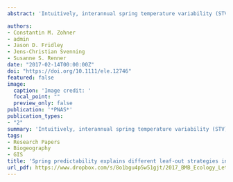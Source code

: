```yaml
---
abstract: 'Intuitively, interannual spring temperature variability (STV) should influence the leaf‐out strategies of temperate zone woody species, with high winter chilling requirements in species from regions where spring warming varies greatly among years. We tested this hypothesis using experiments in 215 species and leaf‐out monitoring in 1585 species from East Asia (EA), Europe (EU) and North America (NA). The results reveal that species from regions with high STV indeed have higher winter chilling requirements, and, when grown under the same conditions, leaf out later than related species from regions with lower STV. Since 1900, STV has been consistently higher in NA than in EU and EA, and under experimentally short winter conditions NA species required 84% more spring warming for bud break, EU ones 49% and EA ones only 1%. These previously unknown continental‐scale differences in phenological strategies underscore the need for considering regional climate histories in global change models.'

authors:
- Constantin M. Zohner
- admin
- Jason D. Fridley
- Jens-Christian Svenning
- Susanne S. Renner
date: "2017-02-14T00:00:00Z"
doi: "https://doi.org/10.1111/ele.12746"
featured: false
image:
  caption: 'Image credit: '
  focal_point: ""
  preview_only: false
publication: '*PNAS*'
publication_types:
- "2"
summary: 'Intuitively, interannual spring temperature variability (STV) should influence the leaf‐out strategies of temperate zone woody species, with high winter chilling requirements in species from regions where spring warming varies greatly among years. We tested this hypothesis using experiments in 215 species and leaf‐out monitoring in 1585 species from East Asia (EA), Europe (EU) and North America (NA). The results reveal that species from regions with high STV indeed have higher winter chilling requirements, and, when grown under the same conditions, leaf out later than related species from regions with lower STV. Since 1900, STV has been consistently higher in NA than in EU and EA, and under experimentally short winter conditions NA species required 84% more spring warming for bud break, EU ones 49% and EA ones only 1%. These previously unknown continental‐scale differences in phenological strategies underscore the need for considering regional climate histories in global change models.'
tags:
- Research Papers
- Biogeography
- GIS
title: 'Spring predictability explains different leaf‐out strategies in the woody floras of North America, Europe and East Asia'
url_pdf: https://www.dropbox.com/s/8o1bgu4p5w51gjt/2017_BMB_Ecology_Letters.pdf?dl=1
---
```


